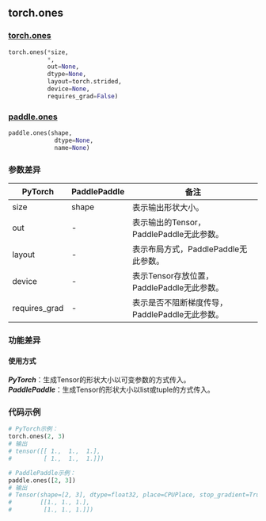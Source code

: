 ## torch.ones
### [torch.ones](https://pytorch.org/docs/stable/generated/torch.ones.html?highlight=ones#torch.ones)

```python
torch.ones(*size,
           *,
           out=None,
           dtype=None,
           layout=torch.strided,
           device=None,
           requires_grad=False)
```

### [paddle.ones](https://www.paddlepaddle.org.cn/documentation/docs/zh/api/paddle/ones_cn.html#ones)

```python
paddle.ones(shape,
             dtype=None,
             name=None)
```

### 参数差异
| PyTorch       | PaddlePaddle | 备注                                                   |
| ------------- | ------------ | ------------------------------------------------------ |
| size          | shape        | 表示输出形状大小。                                     |
| out           | -            | 表示输出的Tensor，PaddlePaddle无此参数。               |
| layout        | -            | 表示布局方式，PaddlePaddle无此参数。                   |
| device        | -            | 表示Tensor存放位置，PaddlePaddle无此参数。                   |
| requires_grad | -            | 表示是否不阻断梯度传导，PaddlePaddle无此参数。 |


### 功能差异

#### 使用方式
***PyTorch***：生成Tensor的形状大小以可变参数的方式传入。  
***PaddlePaddle***：生成Tensor的形状大小以list或tuple的方式传入。

### 代码示例
``` python
# PyTorch示例：
torch.ones(2, 3)
# 输出
# tensor([[ 1.,  1.,  1.],
#         [ 1.,  1.,  1.]])
```

``` python
# PaddlePaddle示例：
paddle.ones([2, 3])
# 输出
# Tensor(shape=[2, 3], dtype=float32, place=CPUPlace, stop_gradient=True,
#        [[1., 1., 1.],
#         [1., 1., 1.]])
```
